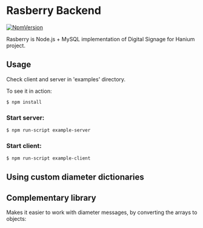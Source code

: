 # Rasberry Backend

[![NpmVersion](https://img.shields.io/npm/v/npm.svg)](https://img.shields.io/npm/v/npm.svg)

Rasberry is Node.js + MySQL implementation of Digital Signage for Hanium project. 


## Usage

Check client and server in 'examples' directory. 

To see it in action:

````bash
$ npm install
````

### Start server:
````bash
$ npm run-script example-server
````

### Start client:
````bash
$ npm run-script example-client
````

## Using custom diameter dictionaries



## Complementary library

Makes it easier to work with diameter messages, by converting the arrays to objects:
